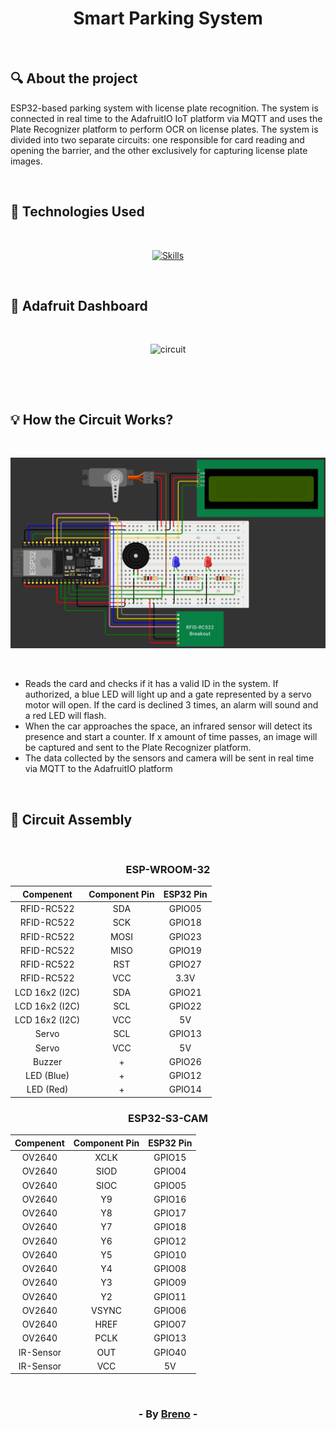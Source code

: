 <h1 align = "center">Smart Parking System</h1><br>

<h2> &#128269; About the project </h2>

<p>ESP32-based parking system with license plate recognition. The system is connected in real time to the AdafruitIO IoT platform via MQTT and uses the Plate Recognizer platform to perform OCR on license plates. The system is divided into two separate circuits: one responsible for card reading and opening the barrier, and the other exclusively for capturing license plate images.</p><br>

<h2> &#128302; Technologies Used </h2><br>

<p align="center">
  <a href="https://github.com/syvixor/skills-icons">
	  <img src="https://skills.syvixor.com/api/icons?i=arduino,mqtt" alt="Skills">
  </a>
</p>

<br><h2> &#128225; Adafruit Dashboard </h2>

<br><p align="center">
  <img src="https://github.com/Brevex/Smart-Parking-System/blob/1dd8d60f9f5f8ffcbc1d3cbd6e4647aa81a40c89/readme_images/dashboard.png" alt="circuit">
</p><br>



<br><h2> &#128161; How the Circuit Works? </h2>

<br><p align="center">
  <img src="https://github.com/Brevex/CAM-Parking-System/blob/5eeb93a8659820199190b52fa993e4daeacc02b4/readme_images/circuit.png" alt="circuit">
</p><br>

<ul>
  <li>Reads the card and checks if it has a valid ID in the system. If authorized, a blue LED will light up and a gate represented by a servo motor will open. If the card is declined 3 times, an alarm will sound and a red LED will flash.</li>
  <li>When the car approaches the space, an infrared sensor will detect its presence and start a counter. If x amount of time passes, an image will be captured and sent to the Plate Recognizer platform.</li>
  <li>The data collected by the sensors and camera will be sent in real time via MQTT to the AdafruitIO platform</li>
</ul>

<br><h2> &#128295; Circuit Assembly </h2>

<br><div align="center">

  <h3>ESP­-WROOM­-32</h3>   
  
  | Compenent               | Component Pin | ESP32 Pin |
  |:-----------------------:|:-------------:|:---------:|
  | RFID-RC522              | SDA           | GPIO05    |
  | RFID-RC522              | SCK           | GPIO18    |
  | RFID-RC522              | MOSI          | GPIO23    |
  | RFID-RC522              | MISO          | GPIO19    |
  | RFID-RC522              | RST           | GPIO27    |
  | RFID-RC522              | VCC           | 3.3V      |
  | LCD 16x2 (I2C)          | SDA           | GPIO21    |
  | LCD 16x2 (I2C)          | SCL           | GPIO22    |
  | LCD 16x2 (I2C)          | VCC           | 5V        |
  | Servo                   | SCL           | GPIO13    |
  | Servo                   | VCC           | 5V        |
  | Buzzer                  | +             | GPIO26    |
  | LED (Blue)              | +             | GPIO12    |
  | LED (Red)               | +             | GPIO14    |

  <h3>ESP­32-S3-CAM</h3>   
  
  | Compenent               | Component Pin | ESP32 Pin |
  |:-----------------------:|:-------------:|:---------:|
  | OV2640                  | XCLK          | GPIO15    |
  | OV2640                  | SIOD          | GPIO04    |
  | OV2640                  | SIOC          | GPIO05    |
  | OV2640                  | Y9            | GPIO16    |
  | OV2640                  | Y8            | GPIO17    |
  | OV2640                  | Y7            | GPIO18    |
  | OV2640                  | Y6            | GPIO12    |
  | OV2640                  | Y5            | GPIO10    |
  | OV2640                  | Y4            | GPIO08    |
  | OV2640                  | Y3            | GPIO09    |
  | OV2640                  | Y2            | GPIO11    |
  | OV2640                  | VSYNC         | GPIO06    |
  | OV2640                  | HREF          | GPIO07    |
  | OV2640                  | PCLK          | GPIO13    |
  | IR-Sensor               | OUT           | GPIO40    |
  | IR-Sensor               | VCC           | 5V        |
  
</div>

<br><h3 align = "center"> - By <a href = "https://www.linkedin.com/in/breno-barbosa-de-oliveira-810866275/" target = "_blank">Breno</a> - </h3>
